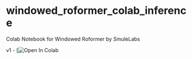 # windowed_roformer_colab_inference
Colab Notebook for Windowed Roformer by SmuleLabs

v1  - [![Open In Colab](https://colab.research.google.com/github/noblebarkrr/windowed_roformer_colab_inference/blob/main/Windowed_Roformer_fo_Colab_v1.ipynb)

